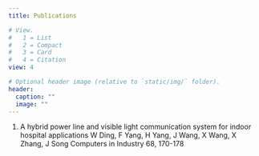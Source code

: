```yaml
---
title: Publications

# View.
#   1 = List
#   2 = Compact
#   3 = Card
#   4 = Citation
view: 4

# Optional header image (relative to `static/img/` folder).
header:
  caption: ""
  image: ""
---
```



1. A hybrid power line and visible light communication system for indoor hospital applications
W Ding, F Yang, H Yang, J Wang, X Wang, X Zhang, J Song
Computers in Industry 68, 170-178
